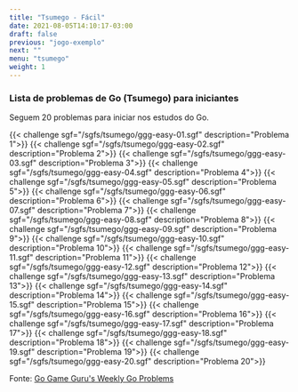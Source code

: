 ```yaml
---
title: "Tsumego - Fácil"
date: 2021-08-05T14:10:17-03:00
draft: false
previous: "jogo-exemplo"
next: ""
menu: "tsumego"
weight: 1
---
```


### Lista de problemas de Go (Tsumego) para iniciantes

Seguem 20 problemas para iniciar nos estudos do Go.

{{< challenge sgf="/sgfs/tsumego/ggg-easy-01.sgf" description="Problema 1">}}
{{< challenge sgf="/sgfs/tsumego/ggg-easy-02.sgf" description="Problema 2">}}
{{< challenge sgf="/sgfs/tsumego/ggg-easy-03.sgf" description="Problema 3">}}
{{< challenge sgf="/sgfs/tsumego/ggg-easy-04.sgf" description="Problema 4">}}
{{< challenge sgf="/sgfs/tsumego/ggg-easy-05.sgf" description="Problema 5">}}
{{< challenge sgf="/sgfs/tsumego/ggg-easy-06.sgf" description="Problema 6">}}
{{< challenge sgf="/sgfs/tsumego/ggg-easy-07.sgf" description="Problema 7">}}
{{< challenge sgf="/sgfs/tsumego/ggg-easy-08.sgf" description="Problema 8">}}
{{< challenge sgf="/sgfs/tsumego/ggg-easy-09.sgf" description="Problema 9">}}
{{< challenge sgf="/sgfs/tsumego/ggg-easy-10.sgf" description="Problema 10">}}
{{< challenge sgf="/sgfs/tsumego/ggg-easy-11.sgf" description="Problema 11">}}
{{< challenge sgf="/sgfs/tsumego/ggg-easy-12.sgf" description="Problema 12">}}
{{< challenge sgf="/sgfs/tsumego/ggg-easy-13.sgf" description="Problema 13">}}
{{< challenge sgf="/sgfs/tsumego/ggg-easy-14.sgf" description="Problema 14">}}
{{< challenge sgf="/sgfs/tsumego/ggg-easy-15.sgf" description="Problema 15">}}
{{< challenge sgf="/sgfs/tsumego/ggg-easy-16.sgf" description="Problema 16">}}
{{< challenge sgf="/sgfs/tsumego/ggg-easy-17.sgf" description="Problema 17">}}
{{< challenge sgf="/sgfs/tsumego/ggg-easy-18.sgf" description="Problema 18">}}
{{< challenge sgf="/sgfs/tsumego/ggg-easy-19.sgf" description="Problema 19">}}
{{< challenge sgf="/sgfs/tsumego/ggg-easy-20.sgf" description="Problema 20">}}


Fonte: [Go Game Guru's Weekly Go Problems](https://github.com/gogameguru/go-problems)